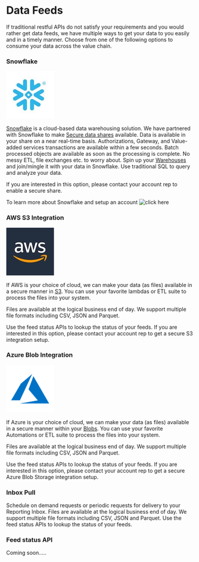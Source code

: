 # Data Feeds

If traditional restful APIs do not satisfy your requirements and you would rather get data feeds, we have multiple ways to get your data to you easily and in a timely manner. Choose from one of the following options to consume your data across the value chain.
 
### Snowflake

![snowflake](../../assets/images/snowflake.jpeg)

[Snowflake](https://www.snowflake.com) is a cloud-based data warehousing solution. We have partnered with Snowflake to make [Secure data shares](https://www.snowflake.com/workloads/data-sharing) available. Data is available in your share on a near real-time basis. Authorizations, Gateway, and Value-added services transactions are available within a few seconds. Batch processed objects are available as soon as the processing is complete. No messy ETL, file exchanges etc. to worry about. Spin up your [Warehouses](https://www.snowflake.com/workloads/data-warehouse-modernization) and join/mingle it with your data in Snowflake. Use traditional SQL to query and analyze your data.

If you are interested in this option, please contact your account rep to enable a secure share.

To learn more about Snowflake and setup an account ![click here](https://signup.snowflake.com/?plan=enterprise_sensitive&cloud=SDM&owner=Fiserv)
 
### AWS S3 Integration

![aws](../../assets/images/aws.jpeg)
 
If AWS is your choice of cloud, we can make your data (as files) available in a secure manner in [S3](https://aws.amazon.com/s3). You can use your favorite lambdas or ETL suite to process the files into your system.
 
Files are available at the logical business end of day. We support multiple file formats including CSV, JSON and Parquet.
 
Use the feed status APIs to lookup the status of your feeds.
If you are interested in this option, please contact your account rep to get a secure S3 integration setup.
 
### Azure Blob Integration

![azure](../../assets/images/azure.png)
 
If Azure is your choice of cloud, we can make your data (as files) available in a secure manner within your [Blobs](https://azure.microsoft.com/en-us/services/storage/blobs). You can use your favorite Automations or ETL suite to process the files into your system.
 
Files are available at the logical business end of day. We support multiple file formats including CSV, JSON and Parquet.
 
Use the feed status APIs to lookup the status of your feeds.
If you are interested in this option, please contact your account rep to get a secure Azure Blob Storage integration setup.
 
### Inbox Pull
 
Schedule on demand requests or periodic requests for delivery to your Reporting Inbox. Files are available at the logical business end of day. We support multiple file formats including CSV, JSON and Parquet. Use the feed status APIs to lookup the status of your feeds.
 
 
### Feed status API
 
Coming soon…..
